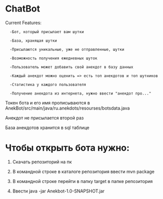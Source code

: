 # ChatBot

Current Features: 

      -Бот, который присылает вам шутки
      
      -База, хранящая шутки

      -Присылаются уникальные, уже не отправленные, шутки

      -Возможность получения ежедневных шуток
      
      -Пользователь может добавить свой анекдот в базу данных

      -Каждый анекдот можно оценить => есть топ анекдотов и топ шутников

      -Статистика у каждого пользователя

      -Получение анекдота из интернета, нужно ввести "анекдот про..."
     
Токен бота и его имя прописываются в AnekBot/src/main/java/ru.anekdots/resourses/botsdata.java

Анекдот не присылается второй раз

База анекдотов хранится в sql таблице

# Чтобы открыть бота нужно:

1. Скачать репозиторий на пк
   
2. В командной строке в каталоге репозитория ввести mvn package

3. В командной строке перейти в папку target в папке репозитория

4. Ввести java -jar Anekbot-1.0-SNAPSHOT.jar
